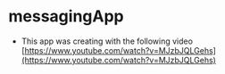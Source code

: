 # messagingApp

* This app was creating with the following video [https://www.youtube.com/watch?v=MJzbJQLGehs](https://www.youtube.com/watch?v=MJzbJQLGehs)
